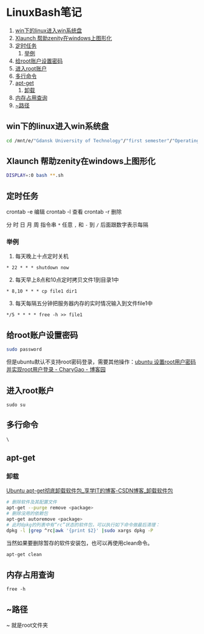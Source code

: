 # LinuxBash笔记

1. [win下的linux进入win系统盘](#win下的linux进入win系统盘)
2. [Xlaunch 帮助zenity在windows上图形化](#xlaunch-帮助zenity在windows上图形化)
3. [定时任务](#定时任务)
   1. [举例](#举例)
4. [给root账户设置密码](#给root账户设置密码)
5. [进入root账户](#进入root账户)
6. [多行命令](#多行命令)
7. [apt-get](#apt-get)
   1. [卸载](#卸载)
8. [内存占用查询](#内存占用查询)
9. [~路径](#路径)

## win下的linux进入win系统盘
```bash
cd /mnt/e/"Gdansk University of Technology"/"first semester"/"Operating System"/BigScript/Lab6
```

## Xlaunch 帮助zenity在windows上图形化
```bash
DISPLAY=:0 bash **.sh
```

## 定时任务
crontab -e 编辑
crontab -l 查看
crontab -r 删除

分 时 日 月 周 指令串
`*` 任意
`,` 和
`-` 到
`/` 后面跟数字表示每隔

### 举例
1. 每天晚上十点定时关机 
```
* 22 * * * shutdown now
```

2. 每天早上8点和10点定时拷贝文件1到目录1中
```
* 8,10 * * * cp file1 dir1
```

3. 每天每隔五分钟把服务器内存的实时情况输入到文件file1中
```
*/5 * * * * free -h >> file1
```

## 给root账户设置密码
```bash
sudo password
```

但是ubuntu默认不支持root密码登录，需要其他操作：[ubuntu 设置root用户密码并实现root用户登录 - CharyGao - 博客园](https://www.cnblogs.com/Chary/p/14849542.html)

## 进入root账户
```
sudo su
```

## 多行命令

`\`

## apt-get

### 卸载
[Ubuntu apt-get彻底卸载软件包_享学IT的博客-CSDN博客_卸载软件包](https://blog.csdn.net/get_set/article/details/51276609)
```bash
# 删除软件及其配置文件
apt-get --purge remove <package>
# 删除没用的依赖包
apt-get autoremove <package>
# 此时dpkg的列表中有“rc”状态的软件包，可以执行如下命令做最后清理：
dpkg -l |grep ^rc|awk '{print $2}' |sudo xargs dpkg -P
```

当然如果要删除暂存的软件安装包，也可以再使用clean命令。
```bash
apt-get clean
```

## 内存占用查询
```
free -h
```

## ~路径
~ 就是root文件夹